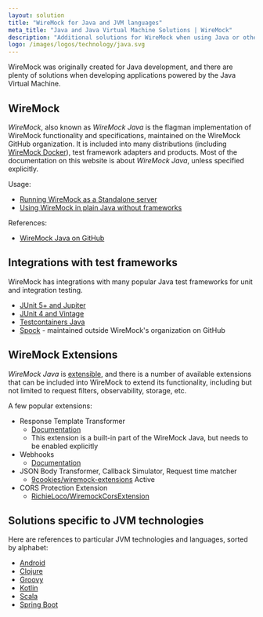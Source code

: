 ```yaml
---
layout: solution
title: "WireMock for Java and JVM languages"
meta_title: "Java and Java Virtual Machine Solutions | WireMock"
description: "Additional solutions for WireMock when using Java or other JVM based languages"
logo: /images/logos/technology/java.svg
---
```


WireMock was originally created for Java development,
and there are plenty of solutions when developing applications powered by the Java Virtual Machine.

## WireMock

_WireMock_, also known as _WireMock Java_ is the flagman implementation of WireMock functionality and specifications,
maintained on the WireMock GitHub organization.
It is included into many distributions (including [WireMock Docker](../docker)), test framework adapters and products.
Most of the documentation on this website is about _WireMock Java_, unless specified explicitly.

Usage:

- [Running WireMock as a Standalone server](../../running-standalone)
- [Using WireMock in plain Java without frameworks](../../java-usage)

References:

- [WireMock Java on GitHub](https://github.com/wiremock/wiremock)

## Integrations with test frameworks

WireMock has integrations with many popular Java test frameworks
for unit and integration testing.

- [JUnit 5+ and Jupiter](../../junit-5)
- [JUnit 4 and Vintage](../../junit-4)
- [Testcontainers Java](https://github.com/wiremock/wiremock-testcontainers-java)
- [Spock](https://github.com/felipefzdz/spock-wiremock-extension) - maintained outside WireMock's organization on GitHub

## WireMock Extensions

_WireMock Java_ is [extensible](../extending-wiremock),
and there is a number of available extensions that can be included into WireMock
to extend its functionality, including but not limited to request filters, observability, storage, etc.

A few popular extensions:

- Response Template Transformer
  - [Documentation](../../response-templating)
  - This extension is a built-in part of the WireMock Java, but needs to be enabled explicitly
- Webhooks
  - [Documentation](../../webhooks-and-callbacks/)
- JSON Body Transformer, Callback Simulator, Request time matcher
  - [9cookies/wiremock-extensions](https://github.com/9cookies/wiremock-extensions)
Active
- CORS Protection Extension
  - [RichieLoco/WiremockCorsExtension](https://github.com/RichieLoco/WiremockCorsExtension)

## Solutions specific to JVM technologies

Here are references to particular JVM technologies and languages,
sorted by alphabet:

- [Android](../android)
- [Clojure](https://docs.google.com/document/d/1TQccT9Bk-o2lvRVN8_mMaGttaOnwbYFLkn0DsmwGIOA/edit#heading=h.gvb3rxc1ab9p)
- [Groovy](../groovy)
- [Kotlin](../kotlin)
- [Scala](https://docs.google.com/document/d/1TQccT9Bk-o2lvRVN8_mMaGttaOnwbYFLkn0DsmwGIOA/edit#heading=h.gvb3rxc1ab9p)
- [Spring Boot](../spring-boot)
